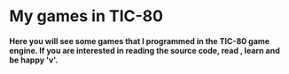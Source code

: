 # My games in TIC-80
#### Here you will see some games that I programmed in the TIC-80 game engine.  If you are interested in reading the source code, read , learn and be happy 'v'.

